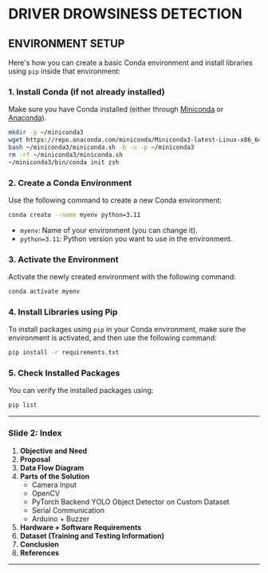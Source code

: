 # DRIVER DROWSINESS DETECTION

## ENVIRONMENT SETUP

Here's how you can create a basic Conda environment and install libraries using `pip` inside that environment:

### 1. **Install Conda** (if not already installed)
Make sure you have Conda installed (either through [Miniconda](https://docs.conda.io/en/latest/miniconda.html) or [Anaconda](https://www.anaconda.com/)).

```bash
mkdir -p ~/miniconda3
wget https://repo.anaconda.com/miniconda/Miniconda3-latest-Linux-x86_64.sh -O ~/miniconda3/miniconda.sh
bash ~/miniconda3/miniconda.sh -b -u -p ~/miniconda3
rm -rf ~/miniconda3/miniconda.sh
~/miniconda3/bin/conda init zsh
```

### 2. **Create a Conda Environment**

Use the following command to create a new Conda environment:

```bash
conda create --name myenv python=3.11
```
- `myenv`: Name of your environment (you can change it).
- `python=3.11`: Python version you want to use in the environment.

### 3. **Activate the Environment**

Activate the newly created environment with the following command:

```bash
conda activate myenv
```

### 4. **Install Libraries using Pip**

To install packages using `pip` in your Conda environment, make sure the environment is activated, and then use the following command:

```bash
pip install -r requirements.txt
```

### 5. **Check Installed Packages**

You can verify the installed packages using:

```bash
pip list
```

---

### Slide 2: Index

1. **Objective and Need**  
2. **Proposal**  
3. **Data Flow Diagram**  
4. **Parts of the Solution**  
   - Camera Input  
   - OpenCV  
   - PyTorch Backend YOLO Object Detector on Custom Dataset  
   - Serial Communication  
   - Arduino + Buzzer  
5. **Hardware + Software Requirements**  
6. **Dataset (Training and Testing Information)**  
7. **Conclusion**  
8. **References**  

---

